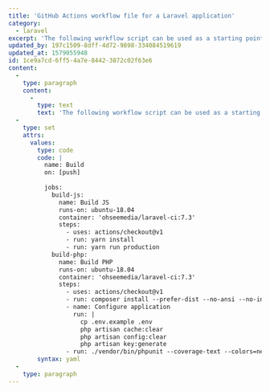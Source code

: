 ```yaml
---
title: 'GitHub Actions workflow file for a Laravel application'
category:
  - laravel
excerpt: 'The following workflow script can be used as a starting point for building and testing a Laravel application with GitHub Actions.'
updated_by: 197c1509-8dff-4d72-9898-334084519619
updated_at: 1579055948
id: 1ce9a7cd-6ff5-4a7e-8442-3872c02f63e6
content:
  -
    type: paragraph
    content:
      -
        type: text
        text: 'The following workflow script can be used as a starting point for building and testing a Laravel application with GitHub Actions:'
  -
    type: set
    attrs:
      values:
        type: code
        code: |
          name: Build
          on: [push]
          
          jobs:
            build-js:
              name: Build JS
              runs-on: ubuntu-18.04
              container: 'ohseemedia/laravel-ci:7.3'
              steps:
                - uses: actions/checkout@v1
                - run: yarn install
                - run: yarn run production
            build-php:
              name: Build PHP
              runs-on: ubuntu-18.04
              container: 'ohseemedia/laravel-ci:7.3'
              steps:
                - uses: actions/checkout@v1
                - run: composer install --prefer-dist --no-ansi --no-interaction --no-progress --no-scripts
                - name: Configure application
                  run: |
                    cp .env.example .env
                    php artisan cache:clear
                    php artisan config:clear
                    php artisan key:generate
                - run: ./vendor/bin/phpunit --coverage-text --colors=never
        syntax: yaml
  -
    type: paragraph
---
```

